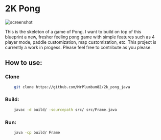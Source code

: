 # 2K Pong

![screenshot](https://cloud.githubusercontent.com/assets/11234396/18335198/f54ad640-7596-11e6-8419-0d81b6d3bc56.png)

 This is the skeleton of a game of Pong. I want to build on top of this blueprint a new, fresher feeling pong game with simple features such as 4 player mode, paddle customization, map customization, etc. This project is currently a work in progess. Please feel free to contribute as you please.


## How to use:

### Clone

```bash
	git clone https://github.com/MrPlumbum82/2k_pong_java
```

### Build:

```bash
	javac -d build/ -sourcepath src/ src/Frame.java
```

### Run:

```bash
	java -cp build/ Frame
```
